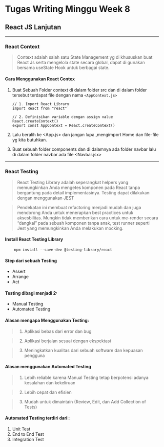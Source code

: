 # Tugas Writing Minggu Week 8

## **React JS Lanjutan**

---

### **React Context**

> Context adalah salah satu State Management yg di khususkan buat React Js serta mengelola state secara global, dapat di gunakan bersama useState Hook untuk berbagai state.

#### Cara Menggunakan React Contex

1.  Buat Sebuah Folder context di dalam folder src dan di dalam folder tersebut terdapat file dengan nama `<AppContext.js>`

        // 1. Import React Library
        import React from "react"

        // 2. Definisikan variable dengan assign value React.createContext()
        export const AppContext = React.createContext()

2.  Lalu beralih ke <App.js> dan jangan lupa ,mengimport Home dan file-file yg kita butuhkan.

3.  Buat sebuah folder components dan di dalamnya ada folder navbar lalu di dalam folder navbar ada file <Navbar.jsx>

---

### **React Testing**

> React Testing Library adalah seperangkat helpers yang memungkinkan Anda mengetes komponen pada React tanpa bergantung pada detail implementasinya.
> Testing dapat dilakukan dengan menggunakan JEST

> Pendekatan ini membuat refactoring menjadi mudah dan juga mendorong Anda untuk menerapkan best practices untuk aksesbilitas. Mungkin tidak memberikan cara untuk me-render secara “dangkal” pada sebuah komponen tanpa anak, test runner seperti Jest yang memungkinkan Anda melakukan mocking.

#### Install React Testing Library

        npm install --save-dev @testing-library/react

#### **Step dari sebuah Testing**

- Assert
- Arrange
- Act

#### **Testing dibagi menjadi 2:**

- Manual Testing
- Automated Testing

#### **Alasan mengapa Menggunakan Testing:**

> 1. Aplikasi bebas dari error dan bug

> 2. Aplikasi berjalan sesuai dengan ekspektasi

> 3. Meningkatkan kualitas dari sebuah software dan kepuasan pengguna

#### **Alasan menggunakan Automated Testing**

> 1. Lebih reliable karena Manual Testing tetap berpotensi adanya kesalahan dan kekeliruan

> 2. Lebih cepat dan efisien

> 3. Mudah untuk dimaintain (Review, Edit, dan Add Collection of Tests)

#### **Automated Testing terdiri dari :**

1. Unit Test
2. End to End Test
3. Integration Test
